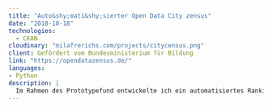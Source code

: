 ```yaml
---
title: "Auto&shy;mati&shy;sierter Open Data City zensus"
date: "2018-10-18"
technologies:
  - CKAN
cloudinary: "milafrerichs.com/projects/citycensus.png"
client: Gefördert vom Bundesministerium für Bildung
link: "https://opendatazensus.de/"
languages:
- Python
description: |
  Im Rahmen des Prototypefund entwickelte ich ein automatisiertes Ranking deutscher Kommunaler Open Data Portale.
---
```

